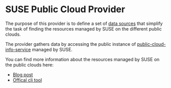# SUSE Public Cloud Provider

The purpose of this provider is to define a set of [data sources](https://www.terraform.io/docs/configuration/data-sources.html)
that simplify the task of finding the resources managed by SUSE on the different public clouds.

The provider gathers data by accessing the public instance of
[public-cloud-info-service](https://github.com/SUSE-Enceladus/public-cloud-info-service)
managed by SUSE.

You can find more information about the resources managed by SUSE on the public clouds
here:

  * [Blog post](https://www.suse.com/c/riddle-me-this/)
  * [Offical cli tool](https://github.com/SUSE-Enceladus/public-cloud-info-client)
